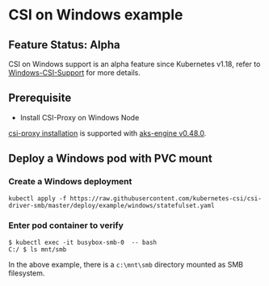 # CSI on Windows example

## Feature Status: Alpha
CSI on Windows support is an alpha feature since Kubernetes v1.18, refer to [Windows-CSI-Support](https://github.com/kubernetes/enhancements/blob/master/keps/sig-windows/20190714-windows-csi-support.md) for more details.

## Prerequisite
- Install CSI-Proxy on Windows Node

[csi-proxy installation](https://github.com/Azure/aks-engine/blob/master/docs/topics/csi-proxy-windows.md) is supported with [aks-engine v0.48.0](https://github.com/Azure/aks-engine/releases/tag/v0.48.0).

## Deploy a Windows pod with PVC mount
### Create a Windows deployment
```
kubectl apply -f https://raw.githubusercontent.com/kubernetes-csi/csi-driver-smb/master/deploy/example/windows/statefulset.yaml
```

### Enter pod container to verify
```
$ kubectl exec -it busybox-smb-0  -- bash
C:/ $ ls mnt/smb
```

In the above example, there is a `c:\mnt\smb` directory mounted as SMB filesystem.
